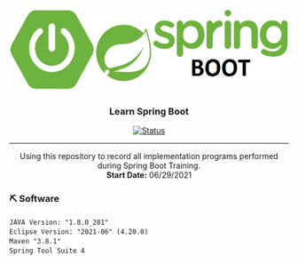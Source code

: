 <p align="center">
  <a href="" rel="noopener">
 <img height=150px src="resources/images/springboot-logo.png" alt="Project logo"></a>
</p>

<h3 align="center">Learn Spring Boot</h3>

<div align="center">

  [![Status](https://img.shields.io/badge/status-active-success.svg)]() 

</div>

---

<p align="center"> Using this repository to record all implementation programs performed during Spring Boot Training.
  <br> 
  <b>Start Date:</b> 06/29/2021<br>
</p>

### ⛏️ Software

`JAVA Version: "1.8.0_281" `<br>
`Eclipse Version: "2021-06" (4.20.0)`<br>
`Maven "3.8.1"`<br>
`Spring Tool Suite 4`<br>

